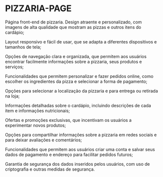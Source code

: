# PIZZARIA-PAGE
Página front-end de pizzaria.
Design atraente e personalizado, com imagens de alta qualidade que mostram as pizzas e outros itens do cardápio;

Layout responsivo e fácil de usar, que se adapta a diferentes dispositivos e tamanhos de tela;

Opções de navegação clara e organizada, que permitem aos usuários encontrar facilmente informações sobre a pizzaria, seus produtos e serviços;

Funcionalidades que permitem personalizar e fazer pedidos online, como escolher os ingredientes da pizza e selecionar a forma de pagamento;

Opções para selecionar a localização da pizzaria e para entrega ou retirada na loja;

Informações detalhadas sobre o cardápio, incluindo descrições de cada item e informações nutricionais;

Ofertas e promoções exclusivas, que incentivam os usuários a experimentar novos produtos;

Opções para compartilhar informações sobre a pizzaria em redes sociais e para deixar avaliações e comentários;

Funcionalidades que permitem aos usuários criar uma conta e salvar seus dados de pagamento e endereço para facilitar pedidos futuros;

Garantia de segurança dos dados inseridos pelos usuários, com uso de criptografia e outras medidas de segurança.
